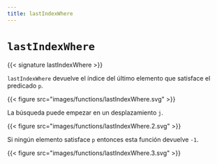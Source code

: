 ```yaml
---
title: lastIndexWhere
---
```


# `lastIndexWhere`

{{< signature lastIndexWhere >}}

`lastIndexWhere` devuelve el índice del último elemento que satisface el predicado `p`.

{{< figure src="images/functions/lastIndexWhere.svg" >}}

La búsqueda puede empezar en un desplazamiento `j`.

{{< figure src="images/functions/lastIndexWhere.2.svg" >}}

Si ningún elemento satisface `p` entonces esta función devuelve `-1`.

{{< figure src="images/functions/lastIndexWhere.3.svg" >}}
